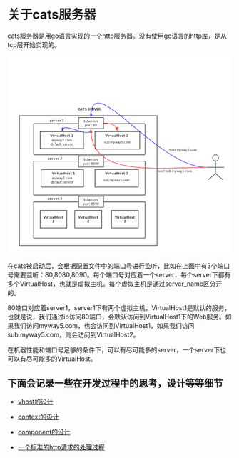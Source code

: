 # 关于cats服务器

cats服务器是用go语言实现的一个http服务器。没有使用go语言的http库，是从tcp层开始实现的。

![cats服务的结构图](https://github.com/joyme123/cats/raw/master/doc/img/cats-structure.jpg)

在cats被启动后，会根据配置文件中的端口号进行监听，比如在上图中有3个端口号需要监听：80,8080,8090。每个端口号对应着一个server，每个server下都有多个VirtualHost，也就是虚拟主机。每个虚拟主机是通过server_name区分开的。

80端口对应着server1，server1下有两个虚拟主机，VirtualHost1是默认的服务，也就是说，我们通过ip访问80端口，会默认访问到VirtualHost1下的Web服务。如果我们访问myway5.com，也会访问到VirtualHost1，如果我们访问sub.myway5.com，则会访问到VirtualHost2。

在机器性能和端口号足够的条件下，可以有尽可能多的server，一个server下也可以有尽可能多的VirtualHost。

## 下面会记录一些在开发过程中的思考，设计等等细节

 - [vhost的设计](vhost.md)

 - [context的设计](context.md)
 
 - [component的设计](component_design.md)
 
 - [一个标准的http请求的处理过程]()